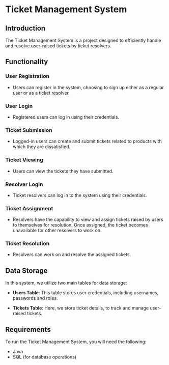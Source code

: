 # Ticket Management System

## Introduction

The Ticket Management System is a project designed to efficiently handle and resolve user-raised tickets by ticket resolvers.

## Functionality

### User Registration

- Users can register in the system, choosing to sign up either as a regular user or as a ticket resolver.

### User Login

- Registered users can log in using their credentials.

### Ticket Submission

- Logged-in users can create and submit tickets related to products with which they are dissatisfied.

### Ticket Viewing

- Users can view the tickets they have submitted.

### Resolver Login

- Ticket resolvers can log in to the system using their credentials.

### Ticket Assignment

- Resolvers have the capability to view and assign tickets raised by users to themselves for resolution. Once assigned, the ticket becomes unavailable for other resolvers to work on.

### Ticket Resolution

- Resolvers can work on and resolve the assigned tickets.

## Data Storage

In this system, we utilize two main tables for data storage:

- **Users Table**: This table stores user credentials, including usernames, passwords and roles.

- **Tickets Table**: Here, we store ticket details, to track and manage user-raised tickets.

## Requirements
To run the Ticket Management System, you will need the following:

- Java
- SQL (for database operations)
